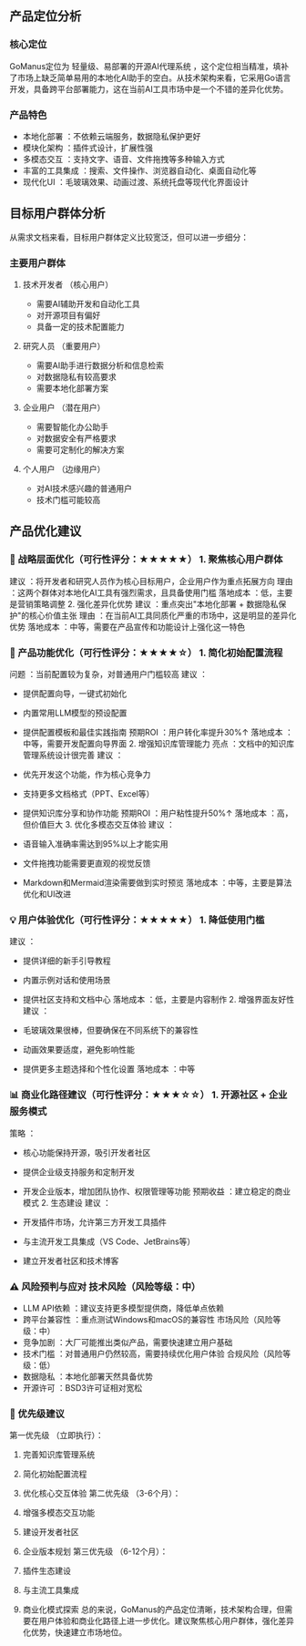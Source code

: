 ## 产品定位分析
### 核心定位
GoManus定位为 轻量级、易部署的开源AI代理系统 ，这个定位相当精准，填补了市场上缺乏简单易用的本地化AI助手的空白。从技术架构来看，它采用Go语言开发，具备跨平台部署能力，这在当前AI工具市场中是一个不错的差异化优势。

### 产品特色
- 本地化部署 ：不依赖云端服务，数据隐私保护更好
- 模块化架构 ：插件式设计，扩展性强
- 多模态交互 ：支持文字、语音、文件拖拽等多种输入方式
- 丰富的工具集成 ：搜索、文件操作、浏览器自动化、桌面自动化等
- 现代化UI ：毛玻璃效果、动画过渡、系统托盘等现代化界面设计
## 目标用户群体分析
从需求文档来看，目标用户群体定义比较宽泛，但可以进一步细分：

### 主要用户群体
1. 技术开发者 （核心用户）
   
   - 需要AI辅助开发和自动化工具
   - 对开源项目有偏好
   - 具备一定的技术配置能力
2. 研究人员 （重要用户）
   
   - 需要AI助手进行数据分析和信息检索
   - 对数据隐私有较高要求
   - 需要本地化部署方案
3. 企业用户 （潜在用户）
   
   - 需要智能化办公助手
   - 对数据安全有严格要求
   - 需要可定制化的解决方案
4. 个人用户 （边缘用户）
   
   - 对AI技术感兴趣的普通用户
   - 技术门槛可能较高
## 产品优化建议
### 🎯 战略层面优化（可行性评分：★★★★★） 1. 聚焦核心用户群体
建议 ：将开发者和研究人员作为核心目标用户，企业用户作为重点拓展方向 理由 ：这两个群体对本地化AI工具有强烈需求，且具备使用门槛 落地成本 ：低，主要是营销策略调整
 2. 强化差异化优势
建议 ：重点突出"本地化部署 + 数据隐私保护"的核心价值主张 理由 ：在当前AI工具同质化严重的市场中，这是明显的差异化优势 落地成本 ：中等，需要在产品宣传和功能设计上强化这一特色

### 🚀 产品功能优化（可行性评分：★★★★☆） 1. 简化初始配置流程
问题 ：当前配置较为复杂，对普通用户门槛较高 建议 ：

- 提供配置向导，一键式初始化
- 内置常用LLM模型的预设配置
- 提供配置模板和最佳实践指南 预期ROI ：用户转化率提升30%↑ 落地成本 ：中等，需要开发配置向导界面 2. 增强知识库管理能力
亮点 ：文档中的知识库管理系统设计很完善 建议 ：

- 优先开发这个功能，作为核心竞争力
- 支持更多文档格式（PPT、Excel等）
- 提供知识库分享和协作功能 预期ROI ：用户粘性提升50%↑ 落地成本 ：高，但价值巨大 3. 优化多模态交互体验
建议 ：

- 语音输入准确率需达到95%以上才能实用
- 文件拖拽功能需要更直观的视觉反馈
- Markdown和Mermaid渲染需要做到实时预览 落地成本 ：中等，主要是算法优化和UI改进
### 💡 用户体验优化（可行性评分：★★★★★） 1. 降低使用门槛
建议 ：

- 提供详细的新手引导教程
- 内置示例对话和使用场景
- 提供社区支持和文档中心 落地成本 ：低，主要是内容制作 2. 增强界面友好性
建议 ：

- 毛玻璃效果很棒，但要确保在不同系统下的兼容性
- 动画效果要适度，避免影响性能
- 提供更多主题选择和个性化设置 落地成本 ：中等
### 📊 商业化路径建议（可行性评分：★★★☆☆） 1. 开源社区 + 企业服务模式
策略 ：

- 核心功能保持开源，吸引开发者社区
- 提供企业级支持服务和定制开发
- 开发企业版本，增加团队协作、权限管理等功能 预期收益 ：建立稳定的商业模式 2. 生态建设
建议 ：

- 开发插件市场，允许第三方开发工具插件
- 与主流开发工具集成（VS Code、JetBrains等）
- 建立开发者社区和技术博客
### ⚠️ 风险预判与应对 技术风险（风险等级：中）
- LLM API依赖 ：建议支持更多模型提供商，降低单点依赖
- 跨平台兼容性 ：重点测试Windows和macOS的兼容性 市场风险（风险等级：中）
- 竞争加剧 ：大厂可能推出类似产品，需要快速建立用户基础
- 技术门槛 ：对普通用户仍然较高，需要持续优化用户体验 合规风险（风险等级：低）
- 数据隐私 ：本地化部署天然具备优势
- 开源许可 ：BSD3许可证相对宽松
### 🎯 优先级建议
第一优先级 （立即执行）：

1. 完善知识库管理系统
2. 简化初始配置流程
3. 优化核心交互体验
第二优先级 （3-6个月）：

1. 增强多模态交互功能
2. 建设开发者社区
3. 企业版本规划
第三优先级 （6-12个月）：

1. 插件生态建设
2. 与主流工具集成
3. 商业化模式探索
总的来说，GoManus的产品定位清晰，技术架构合理，但需要在用户体验和商业化路径上进一步优化。建议聚焦核心用户群体，强化差异化优势，快速建立市场地位。